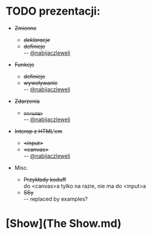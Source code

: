 TODO prezentacji:
=================

* <s>Zmienne</s>
	- <s>*deklaracje*</s>
	- <s>definicje</s>
<br />-- [@nabijaczleweli](https://github.com/nabijaczleweli)

* <s>Funkcje</s>
	- <s>definicje</s>
	- <s>wywoływanie</s>
<br />-- [@nabijaczleweli](https://github.com/nabijaczleweli)

* <s>Zdarzenia</s>
	- <s>`on<цощ>`</s>
<br />-- [@nabijaczleweli](https://github.com/nabijaczleweli)

* <s>Interop z HTML'em</s>
	- <s>&lt;input&gt;</s>
	- <s>&lt;canvas&gt;</s>
<br />-- [@nabijaczleweli](https://github.com/nabijaczleweli)

* Misc.
	- <s>Przykłady koduff</s>
<br />do &lt;canvas&gt;a tylko na razie, nie ma do &lt;input&gt;a
	- <s>SSy</s>
<br /> -- replaced by examples?

[Show](The Show.md)
===================
